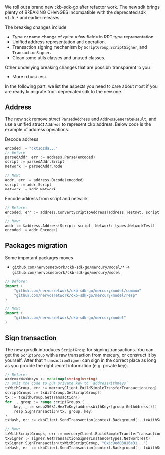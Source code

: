 We roll out a brand new ckb-sdk-go after refactor work. The new sdk brings plenty of BREAKING CHANGES incompatible with the deprecated sdk `v1.0.*` and earlier releases.

The breaking changes include

- Type or name change of quite a few fields in RPC type representation.
- Unified address representation and operation.
- Transaction signing mechanism by `ScriptGroup`, `ScriptSigner`, and `TransactionSigner`.
- Clean some utils classes and unused classes.

Other underlying breaking changes that are possibly transparent to you

- More robust test.

In the following part, we list the aspects you need to care about most if you are ready to migrate from deprecated sdk to the new one.

## Address

The new sdk remove struct `ParsedAddress` and `AddressGenerateResult`, and use a unified struct `Address` to represent ckb address. Below code is the example of address operations.

Decode address

```go
encoded := "ckt1qzda..."
// Before
parsedAddr, err := address.Parse(encoded)
script := parsedAddr.Script
network := parsedAddr.Mode

// Now:
addr, err := address.Decode(encoded)
script := addr.Script
network := addr.Network
```

Encode address from script and network

```go
// Before:
encoded, err := address.ConvertScriptToAddress(address.Testnet, script)

// Now:
addr := &address.Address{Script: script, Network: types.NetworkTest}
encoded := addr.Encode()
```

## Packages migration

Some important packages moves

- `github.com/nervosnetwork/ckb-sdk-go/mercury/model/*` -> `github.com/nervosnetwork/ckb-sdk-go/mercury/model`

```go
// Before:
import (
    "github.com/nervosnetwork/ckb-sdk-go/mercury/model/common"
    "github.com/nervosnetwork/ckb-sdk-go/mercury/model/resp"
)

// Now:
import (
    "github.com/nervosnetwork/ckb-sdk-go/mercury/model"
)
```

## Sign transaction

The new go sdk introduces `ScriptGroup` for signing transactions. You can get the `ScriptGroup` with a raw transaction from mercury, or construct it by yourself. After that `TransactionSigner` can sign in the correct place as long as you provide the right secret information (e.g. private key).

```go
// Before:
addressWithKeys := make(map[string]string)
// omit the code to put private key to `addressWithKeys`
txWithGroup, err := mercuryClient.BuildSimpleTransferTransaction(req)
scriptGroups := txWithGroup.GetScriptGroup()
tx := txWithGroup.GetTransaction()
for _, group := range scriptGroups {
    key, _ := secp256k1.HexToKey(addressWithKeys[group.GetAddress()])
    resp.SignTransaction(tx, group, key)
}
txHash, err := ckbClient.SendTransaction(context.Background(), txWithScriptGroup.TxView)

// Now:
txWithScriptGroups, err := mercuryClient.BuildSimpleTransferTransaction(req)
txSigner := signer.GetTransactionSignerInstance(types.NetworkTest)
txSigner.SignTransaction(txWithScriptGroup, "0x6c9ed03816e31...")
txHash, err := ckbClient.SendTransaction(context.Background(), txWithScriptGroup.TxView)
```